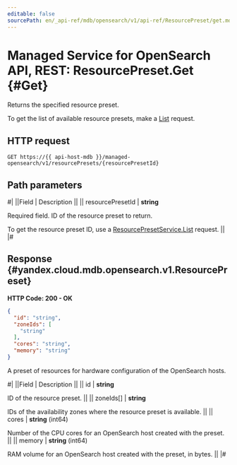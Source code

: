 ```yaml
---
editable: false
sourcePath: en/_api-ref/mdb/opensearch/v1/api-ref/ResourcePreset/get.md
---
```


# Managed Service for OpenSearch API, REST: ResourcePreset.Get {#Get}

Returns the specified resource preset.

To get the list of available resource presets, make a [List](/docs/managed-opensearch/api-ref/ResourcePreset/list#List) request.

## HTTP request

```
GET https://{{ api-host-mdb }}/managed-opensearch/v1/resourcePresets/{resourcePresetId}
```

## Path parameters

#|
||Field | Description ||
|| resourcePresetId | **string**

Required field. ID of the resource preset to return.

To get the resource preset ID, use a [ResourcePresetService.List](/docs/managed-opensearch/api-ref/ResourcePreset/list#List) request. ||
|#

## Response {#yandex.cloud.mdb.opensearch.v1.ResourcePreset}

**HTTP Code: 200 - OK**

```json
{
  "id": "string",
  "zoneIds": [
    "string"
  ],
  "cores": "string",
  "memory": "string"
}
```

A preset of resources for hardware configuration of the OpenSearch hosts.

#|
||Field | Description ||
|| id | **string**

ID of the resource preset. ||
|| zoneIds[] | **string**

IDs of the availability zones where the resource preset is available. ||
|| cores | **string** (int64)

Number of the CPU cores for an OpenSearch host created with the preset. ||
|| memory | **string** (int64)

RAM volume for an OpenSearch host created with the preset, in bytes. ||
|#